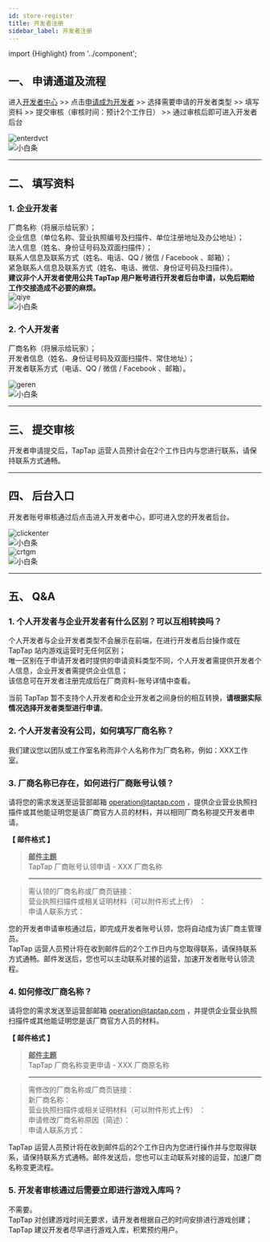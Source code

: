 ```yaml
---
id: store-register
title: 开发者注册
sidebar_label: 开发者注册
---
```


import {Highlight} from '../component';

## **一、 申请通道及流程**  

进入[开发者中心](https://www.taptap.com/developer) >>  点击[申请成为开发者](https://www.taptap.com/developer/apply)  >>  选择需要申请的开发者类型  >>  填写资料  >>  提交审核（审核时间：预计2个工作日）  >>  通过审核后即可进入开发者后台  

![enterdvct](https://img.tapimg.com/market/images/3f06298af420e4366d4c5bed6ab895b0.jpg)  
![小白条](https://img.tapimg.com/market/images/c53d78b9b120276b53f82aebb0d01537.png)   

---

## **二、 填写资料**  

### **1. 企业开发者**  

厂商名称（将展示给玩家）；  
企业信息（单位名称、营业执照编号及扫描件、单位注册地址及办公地址）；  
法人信息（姓名、身份证号码及双面扫描件）；  
联系人信息及联系方式（姓名、电话、QQ / 微信 / Facebook 、邮箱）；  
紧急联系人信息及联系方式（姓名、电话、微信、身份证号码及扫描件）。  
**建议非个人开发者使用公共 TapTap 用户账号进行开发者后台申请，以免后期给工作交接造成不必要的麻烦。**  
![qiye](https://img.tapimg.com/market/images/5a625780a180975cd23909f625f02be3.png)  
![小白条](https://img.tapimg.com/market/images/c53d78b9b120276b53f82aebb0d01537.png)   


### **2. 个人开发者**  

厂商名称（将展示给玩家）；  
开发者信息（姓名、身份证号码及双面扫描件、常住地址）；  
开发者联系方式（电话、QQ / 微信 / Facebook 、邮箱）。  

![geren](https://img.tapimg.com/market/images/26f9e5719bfef52f0827247fcf54b36b.jpg)  
![小白条](https://img.tapimg.com/market/images/c53d78b9b120276b53f82aebb0d01537.png)   

---

## **三、 提交审核**  

开发者申请提交后，TapTap 运营人员预计会在2个工作日内与您进行联系，请保持联系方式通畅。  

---

## **四、 后台入口**  

开发者账号审核通过后点击<Highlight color='#00b9c8'>进入开发者中心</Highlight>，即可进入您的开发者后台。  

![clickenter](https://img.tapimg.com/market/images/49142288ca4396906a8a9cac3c629c17.jpeg)  
![小白条](https://img.tapimg.com/market/images/c53d78b9b120276b53f82aebb0d01537.png)   
![crtgm](https://img.tapimg.com/market/images/380b4b2838d2b90b39e0079e0db66dfa.jpeg)  
![小白条](https://img.tapimg.com/market/images/c53d78b9b120276b53f82aebb0d01537.png)   

---

## **五、 Q&A**  
### **1. 个人开发者与企业开发者有什么区别？可以互相转换吗？**  
个人开发者与企业开发者类型不会展示在前端，在进行开发者后台操作或在 TapTap 站内游戏运营时无任何区别；  
唯一区别在于申请开发者时提供的申请资料类型不同，个人开发者需提供开发者个人信息，企业开发者需提供企业信息；  
该信息可在开发者注册完成后在厂商资料-账号详情中查看。  

当前 TapTap 暂不支持个人开发者和企业开发者之间身份的相互转换，**请根据实际情况选择开发者类型进行申请**。  

### **2. 个人开发者没有公司，如何填写厂商名称？**  
我们建议您以团队或工作室名称而非个人名称作为厂商名称，例如：XXX工作室。

### **3. 厂商名称已存在，如何进行厂商账号认领？**
请将您的需求发送至运营部邮箱 [operation@taptap.com](mailto:operation@taptap.com)  ，提供企业营业执照扫描件或其他能证明您是该厂商官方人员的材料，并以相同厂商名称提交开发者申请。

**【 邮件格式 】**  
> **<u>邮件主题</u>**  
> TapTap 厂商账号认领申请  -  XXX 厂商名称  

> ---  

> 需认领的厂商名称或厂商页链接：  
> 营业执照扫描件或相关证明材料<Highlight color='#A0A0A0'>（可以附件形式上传）</Highlight>  ：  
> 申请人联系方式：  

您的开发者申请审核通过后，即完成开发者账号认领，您将自动成为该厂商主管理员。  
 TapTap 运营人员预计将在收到邮件后的2个工作日内与您取得联系，请保持联系方式通畅。邮件发送后，您也可以主动联系对接的运营，加速开发者账号认领流程。  

### **4. 如何修改厂商名称？**  

请将您的需求发送至运营部邮箱 [operation@taptap.com](mailto:operation@taptap.com)  ，并提供企业营业执照扫描件或其他能证明您是该厂商官方人员的材料。  

**【 邮件格式 】**  
> **<u>邮件主题</u>**  
> TapTap 厂商名称变更申请  -  XXX 厂商原名称  

> ---  

> 需修改的厂商名称或厂商页链接：  
> 新厂商名称：  
> 营业执照扫描件或相关证明材料<Highlight color='#A0A0A0'>（可以附件形式上传）</Highlight>  ：  
> 申请修改厂商名称原因<Highlight color='#A0A0A0'>（简述）</Highlight>：  
> 申请人联系方式：

 TapTap 运营人员预计将在收到邮件后的2个工作日内为您进行操作并与您取得联系，请保持联系方式通畅。邮件发送后，您也可以主动联系对接的运营，加速厂商名称变更流程。  

### **5. 开发者审核通过后需要立即进行游戏入库吗？**  
不需要。  
TapTap 对创建游戏时间无要求，请开发者根据自己的时间安排进行游戏创建；TapTap 建议开发者尽早进行游戏入库，积累预约用户。
